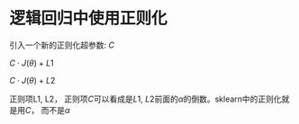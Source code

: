 # 逻辑回归中使用正则化

引入一个新的正则化超参数: $C$

$C\cdot J(\theta) + L1$

$C\cdot J(\theta) + L2$

正则项L1, L2， 正则项$C$可以看成是$L1$, $L2$前面的$\alpha$的倒数。sklearn中的正则化就是用$C$， 而不是$\alpha$